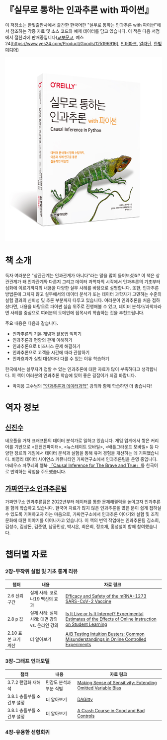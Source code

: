 # 『실무로 통하는 인과추론 with 파이썬』 

이 저장소는 한빛출판사에서 출간한 한국어판 "실무로 통하는 인과추론 with 파이썬"에서 참조하는 각종 자료 및 소스 코드와 예제 데이터를 담고 있습니다. 이 책은 다음 서점에서 절찬리에 판매중입니다([교보문고](https://product.kyobobook.co.kr/detail/S000212577153), 예스24[https://www.yes24.com/Product/Goods/125196916], [인터파크](https://book.interpark.com/product/BookDisplay.do?_method=detail&sc.shopNo=0000400000&sc.prdNo=356878902&sc.saNo=003002001&bid1=search&bid2=product&bid3=title&bid4=001), [알라딘](https://www.aladin.co.kr/shop/wproduct.aspx?ItemId=335177841), [한빛미디어](https://www.hanbit.co.kr/store/books/look.php?p_code=B6208936856))

![img](./실무로%20통하는%20인과추론%20with%20파이썬/data/book_cover.jpg)

# 책 소개 #
독자 여러분은 "상관관계는 인과관계가 아니다"라는 말을 많이 들어보셨죠? 이 책은 상관관계가 왜 인과관계와 다른지 그리고 데이터 과학자의 시각에서 인과추론의 기초부터 심화에 이르기까지의 내용을 다양한 실무 사례를 바탕으로 설명합니다. 또한, 인과추론 방법론에 그치지 않고 실무에서의 데이터 분석가 또는 데이터 과학자가 고민하는 수준의 실험 결과의 신뢰성 및 추론 부분까지 다루고 있습니다. 여러분이 인과추론을 처음 접하셨다면, 내용을 바탕으로 파이썬 실습 위주로 진행해볼 수 있고, 데이터 분석가/과학자라면 사례를 중심으로 여러분의 도메인에 접목시켜 학습하는 것을 추천드립니다. 


주요 내용은 다음과 같습니다.
- 인과추론의 기본 개념과 활용법 익히기
- 인과추론과 편향의 관계 이해하기
- 인과추론으로 비즈니스 문제 해결하기
- 인과추론으로 고객을 시간에 따라 관찰하기
- 인과효과가 실험 대상마다 다를 수 있는 이유 학습하기


한국에서는 실무자가 접할 수 있는 인과추론에 대한 자료가 많이 부족하다고 생각합니다. 이 책이 여러분의 인과추론 학습에 있어 좋은 길잡이가 되길 바랍니다.
+ 박지용 교수님의 ["인과추론과 데이터과학"](https://www.youtube.com/@causaldatascience) 강의와 함께 학습하면 더 좋습니다!


# 역자 정보
## [신진수](https://www.linkedin.com/in/jinsoo-shin-436060162/)
네오플을 거쳐 크래프톤의 데이터 분석가로 일하고 있습니다. 게임 업계에서 쌓은 커리어를 기반으로 <던전앤파이터>, <뉴스테이트 모바일>, <배틀그라운드 모바일> 등 다양한 장르의 게임에서 데이터 분석과 실험을 통해 유저 경험을 개선하는 데 기여했습니다. 비영리 데이터 사이언스 커뮤니티인 가짜연구소에서 인과추론팀을 운영 중입니다. 마테우스 파쿠레의 웹북 [「Causal Inference for The Brave and True」](https://github.com/CausalInferenceLab/Causal-Inference-with-Python)를 한국어로 번역하는 작업을 주도했습니다.


## [가짜연구소 인과추론팀](https://pseudo-lab.com/6bbf03d9f11d4af687c0f03c6db39b1b)
가짜연구소 인과추론팀은 2022년부터 데이터를 통한 문제해결력을 높이고자 인과추론을 함께 학습하고 있습니다. 한국어 자료가 많지 않은 인과추론을 많은 분이 쉽게 접하실 수 있도록 기여하고자 하는 마음으로, 가짜연구소에서 인과추론 이야기와 실험 및 조직문화에 대한 이야기를 이어나가고 있습니다. 이 책의 번역 작업에는 인과추론팀 김소희, 김성수, 김상돈, 김준영, 남궁민상, 박시온, 최은희, 정호재, 홍성철이 함께 참여했습니다.


# 챕터별 자료

### 2장-무작위 실험 및 기초 통계 리뷰

| 챕터 | 내용 | 자료 링크 | 
| ------ |------|------|
| 2.6 신뢰구간 | 실제 사례: 코로나19 백신의 효과 | [Efficacy and Safety of the mRNA-1273 SARS-CoV-2 Vaccine](https://www.nejm.org/doi/full/10.1056/nejmoa2035389) |
| 2.8 p 값 | 실제 사례: 실제 사례: 대면 강의 vs. 온라인 강의 | [Is It Live or Is It Internet? Experimental Estimates of the Effects of Online Instruction on Student Learning](https://www.journals.uchicago.edu/doi/10.1086/669930) |
| 2.10 표본 크기 계산 | 더 알아보기 | [A/B Testing Intuition Busters: Common Misunderstandings in Online Controlled Experiments](https://dl.acm.org/doi/abs/10.1145/3534678.3539160) |

### 3장-그래프 인과모델
| 챕터 | 내용 | 자료 링크 | 
| ------ |------|------|
| 3.7.2 랜덤화 재해석 | 민감도 분석과 부분 식별 | [Making Sense of Sensitivity: Extending Omitted Variable Bias](https://academic.oup.com/jrsssb/article/82/1/39/7056023) |
| 3.8.1 충돌부를 조건부 설정 | 더 알아보기 | [DAGitty](https://www.dagitty.net/) |
| 3.8.1 충돌부를 조건부 설정 | 더 알아보기 | [A Crash Course in Good and Bad Controls](https://journals.sagepub.com/doi/epub/10.1177/00491241221099552) |

### 4장-유용한 선형회귀